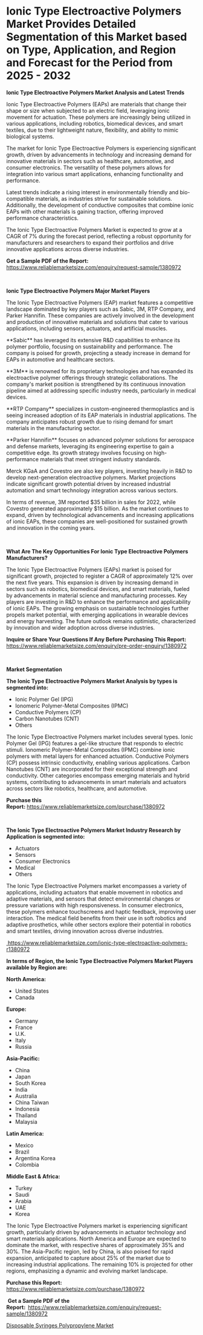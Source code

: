 <p><h1>Ionic Type Electroactive Polymers Market Provides Detailed Segmentation of this Market based on Type, Application, and Region and Forecast for the Period from 2025 - 2032</h1></p><p><strong>Ionic Type Electroactive Polymers Market Analysis and Latest Trends</strong></p>
<p><p>Ionic Type Electroactive Polymers (EAPs) are materials that change their shape or size when subjected to an electric field, leveraging ionic movement for actuation. These polymers are increasingly being utilized in various applications, including robotics, biomedical devices, and smart textiles, due to their lightweight nature, flexibility, and ability to mimic biological systems.</p><p>The market for Ionic Type Electroactive Polymers is experiencing significant growth, driven by advancements in technology and increasing demand for innovative materials in sectors such as healthcare, automotive, and consumer electronics. The versatility of these polymers allows for integration into various smart applications, enhancing functionality and performance.</p><p>Latest trends indicate a rising interest in environmentally friendly and bio-compatible materials, as industries strive for sustainable solutions. Additionally, the development of conductive composites that combine ionic EAPs with other materials is gaining traction, offering improved performance characteristics.</p><p>The Ionic Type Electroactive Polymers Market is expected to grow at a CAGR of 7% during the forecast period, reflecting a robust opportunity for manufacturers and researchers to expand their portfolios and drive innovative applications across diverse industries.</p></p>
<p><strong>Get a Sample PDF of the Report:&nbsp;</strong> <a href="https://www.reliablemarketsize.com/enquiry/request-sample/1380972?utm_campaign=2213&utm_medium=2&utm_source=Github&utm_content=ia&utm_term=01022025&utm_id=ionic-type-electroactive-polymers">https://www.reliablemarketsize.com/enquiry/request-sample/1380972</a></p>
<p>&nbsp;</p>
<p><strong>Ionic Type Electroactive Polymers Major Market Players</strong></p>
<p><p>The Ionic Type Electroactive Polymers (EAP) market features a competitive landscape dominated by key players such as Sabic, 3M, RTP Company, and Parker Hannifin. These companies are actively involved in the development and production of innovative materials and solutions that cater to various applications, including sensors, actuators, and artificial muscles.</p><p>**Sabic** has leveraged its extensive R&D capabilities to enhance its polymer portfolio, focusing on sustainability and performance. The company is poised for growth, projecting a steady increase in demand for EAPs in automotive and healthcare sectors.</p><p>**3M** is renowned for its proprietary technologies and has expanded its electroactive polymer offerings through strategic collaborations. The company's market position is strengthened by its continuous innovation pipeline aimed at addressing specific industry needs, particularly in medical devices.</p><p>**RTP Company** specializes in custom-engineered thermoplastics and is seeing increased adoption of its EAP materials in industrial applications. The company anticipates robust growth due to rising demand for smart materials in the manufacturing sector.</p><p>**Parker Hannifin** focuses on advanced polymer solutions for aerospace and defense markets, leveraging its engineering expertise to gain a competitive edge. Its growth strategy involves focusing on high-performance materials that meet stringent industry standards.</p><p>Merck KGaA and Covestro are also key players, investing heavily in R&D to develop next-generation electroactive polymers. Market projections indicate significant growth potential driven by increased industrial automation and smart technology integration across various sectors.</p><p>In terms of revenue, 3M reported $35 billion in sales for 2022, while Covestro generated approximately $15 billion. As the market continues to expand, driven by technological advancements and increasing applications of ionic EAPs, these companies are well-positioned for sustained growth and innovation in the coming years.</p></p>
<p>&nbsp;</p>
<p><strong>What Are The Key Opportunities For Ionic Type Electroactive Polymers Manufacturers?</strong></p>
<p><p>The Ionic Type Electroactive Polymers (EAPs) market is poised for significant growth, projected to register a CAGR of approximately 12% over the next five years. This expansion is driven by increasing demand in sectors such as robotics, biomedical devices, and smart materials, fueled by advancements in material science and manufacturing processes. Key players are investing in R&D to enhance the performance and applicability of ionic EAPs. The growing emphasis on sustainable technologies further propels market potential, with emerging applications in wearable devices and energy harvesting. The future outlook remains optimistic, characterized by innovation and wider adoption across diverse industries.</p></p>
<p><strong>Inquire or Share Your Questions If Any Before Purchasing This Report:</strong> <a href="https://www.reliablemarketsize.com/enquiry/pre-order-enquiry/1380972?utm_campaign=2213&utm_medium=2&utm_source=Github&utm_content=ia&utm_term=01022025&utm_id=ionic-type-electroactive-polymers">https://www.reliablemarketsize.com/enquiry/pre-order-enquiry/1380972</a></p>
<p>&nbsp;</p>
<p><strong>Market Segmentation</strong></p>
<p><strong>The Ionic Type Electroactive Polymers Market Analysis by types is segmented into:</strong></p>
<p><ul><li>Ionic Polymer Gel (IPG)</li><li>Ionomeric Polymer-Metal Composites (IPMC)</li><li>Conductive Polymers (CP)</li><li>Carbon Nanotubes (CNT)</li><li>Others</li></ul></p>
<p><p>The Ionic Type Electroactive Polymers market includes several types. Ionic Polymer Gel (IPG) features a gel-like structure that responds to electric stimuli. Ionomeric Polymer-Metal Composites (IPMC) combine ionic polymers with metal layers for enhanced actuation. Conductive Polymers (CP) possess intrinsic conductivity, enabling various applications. Carbon Nanotubes (CNT) are incorporated for their exceptional strength and conductivity. Other categories encompass emerging materials and hybrid systems, contributing to advancements in smart materials and actuators across sectors like robotics, healthcare, and automotive.</p></p>
<p><strong>Purchase this Report:&nbsp;</strong><a href="https://www.reliablemarketsize.com/purchase/1380972?utm_campaign=2213&utm_medium=2&utm_source=Github&utm_content=ia&utm_term=01022025&utm_id=ionic-type-electroactive-polymers">https://www.reliablemarketsize.com/purchase/1380972</a></p>
<p>&nbsp;</p>
<p><strong>The Ionic Type Electroactive Polymers Market Industry Research by Application is segmented into:</strong></p>
<p><ul><li>Actuators</li><li>Sensors</li><li>Consumer Electronics</li><li>Medical</li><li>Others</li></ul></p>
<p><p>The Ionic Type Electroactive Polymers market encompasses a variety of applications, including actuators that enable movement in robotics and adaptive materials, and sensors that detect environmental changes or pressure variations with high responsiveness. In consumer electronics, these polymers enhance touchscreens and haptic feedback, improving user interaction. The medical field benefits from their use in soft robotics and adaptive prosthetics, while other sectors explore their potential in robotics and smart textiles, driving innovation across diverse industries.</p></p>
<p><a href="https://www.reliablemarketsize.com/ionic-type-electroactive-polymers-r1380972?utm_campaign=2213&utm_medium=2&utm_source=Github&utm_content=ia&utm_term=01022025&utm_id=ionic-type-electroactive-polymers">&nbsp;https://www.reliablemarketsize.com/ionic-type-electroactive-polymers-r1380972</a></p>
<p><strong>In terms of Region, the Ionic Type Electroactive Polymers Market Players available by Region are:</strong></p>
<p>
    <p> <strong> North America: </strong>
        <ul>
            <li>United States</li>
            <li>Canada</li>
        </ul>
        </p> 
    <p> <strong> Europe: </strong>
        <ul>
            <li>Germany</li>
            <li>France</li>
            <li>U.K.</li>
            <li>Italy</li>
            <li>Russia</li>
        </ul>
        </p> 
    <p> <strong> Asia-Pacific: </strong>
        <ul>
            <li>China</li>
            <li>Japan</li>
            <li>South Korea</li>
            <li>India</li>
            <li>Australia</li>
            <li>China Taiwan</li>
            <li>Indonesia</li>
            <li>Thailand</li>
            <li>Malaysia</li>
        </ul>
        </p> 
    <p> <strong> Latin America: </strong>
        <ul>
            <li>Mexico</li>
            <li>Brazil</li>
            <li>Argentina Korea</li>
            <li>Colombia</li>
        </ul>
        </p> 
    <p> <strong> Middle East & Africa: </strong>
        <ul>
            <li>Turkey</li>
            <li>Saudi</li>
            <li>Arabia</li>
            <li>UAE</li>
            <li>Korea</li>
        </ul>
    </p>
    </p>
<p><p>The Ionic Type Electroactive Polymers market is experiencing significant growth, particularly driven by advancements in actuator technology and smart materials applications. North America and Europe are expected to dominate the market, with respective shares of approximately 35% and 30%. The Asia-Pacific region, led by China, is also poised for rapid expansion, anticipated to capture about 25% of the market due to increasing industrial applications. The remaining 10% is projected for other regions, emphasizing a dynamic and evolving market landscape.</p></p>
<p><strong>Purchase this Report: </strong><a href="https://www.reliablemarketsize.com/purchase/1380972?utm_campaign=2213&utm_medium=2&utm_source=Github&utm_content=ia&utm_term=01022025&utm_id=ionic-type-electroactive-polymers">https://www.reliablemarketsize.com/purchase/1380972</a></p>
<p>&nbsp;<strong>Get a Sample PDF of the Report:&nbsp;&nbsp;</strong><a href="https://www.reliablemarketsize.com/enquiry/request-sample/1380972?utm_campaign=2213&utm_medium=2&utm_source=Github&utm_content=ia&utm_term=01022025&utm_id=ionic-type-electroactive-polymers">https://www.reliablemarketsize.com/enquiry/request-sample/1380972</a></p>
<p><strong></strong></p>
<p><p><a href="https://github.com/FahadAhmed223/Market-Research-Report-List-1/blob/main/disposable-syringes-polypropylene-market.md?utm_campaign=2213&utm_medium=2&utm_source=Github&utm_content=ia&utm_term=01022025&utm_id=ionic-type-electroactive-polymers">Disposable Syringes Polypropylene Market</a></p></p>